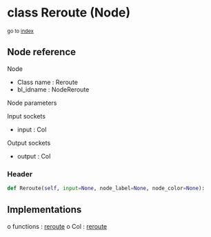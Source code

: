 # class Reroute (Node)

<sub>go to [index](/docs/index.md)</sub>

## Node reference

Node
 - Class name : Reroute
 - bl_idname : NodeReroute

Node parameters

Input sockets
 - input : Col

Output sockets
 - output : Col

### Header

``` python
def Reroute(self, input=None, node_label=None, node_color=None):
```

## Implementations

o functions : [reroute](/docs/classes/reroute.md)
o Col : [reroute](/docs/classes/reroute.md) 

